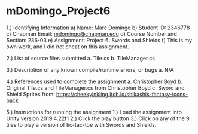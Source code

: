 # mDomingo_Project6
 
1.) Identifying Information
   a)   Name: Marc Domingo
   b)   Student ID: 2346778
   c)   Chapman Email: mdomingo@chapman.edu
   d)   Course Number and Section: 236-03
   e)   Assignment: Project 6: Swords and Shields
   f)   This is my own work, and I did not cheat on this assignment.

2.) List of source files submitted
   a. Tile.cs
   b. TileManager.cs

3.) Description of any known compile/runtime errors, or bugs
   a. N/A

4.) References used to complete the assignment
   a. Christopher Boyd
   b. Original Tile.cs and TileManager.cs from Christopher Boyd
   c. Sword and Shield Sprites from: https://cheekyinkling.itch.io/shikashis-fantasy-icons-pack

5.) Instructions for running the assignment
   1.) Load the assignment into Unity version 2019.4.22f1
   2.) Click the play button
   3.) Click on any of the 9 tiles to play a version of tic-tac-toe with Swords and Shields.